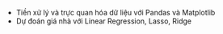 - Tiền xử lý và trực quan hóa dữ liệu với Pandas và Matplotlib
- Dự đoán giá nhà với Linear Regression, Lasso, Ridge
